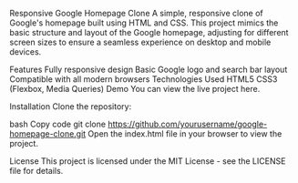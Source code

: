 Responsive Google Homepage Clone
A simple, responsive clone of Google's homepage built using HTML and CSS. This project mimics the basic structure and layout of the Google homepage, adjusting for different screen sizes to ensure a seamless experience on desktop and mobile devices.

Features
Fully responsive design
Basic Google logo and search bar layout
Compatible with all modern browsers
Technologies Used
HTML5
CSS3 (Flexbox, Media Queries)
Demo
You can view the live project here.

Installation
Clone the repository:

bash
Copy code
git clone https://github.com/yourusername/google-homepage-clone.git
Open the index.html file in your browser to view the project.

License
This project is licensed under the MIT License - see the LICENSE file for details.
